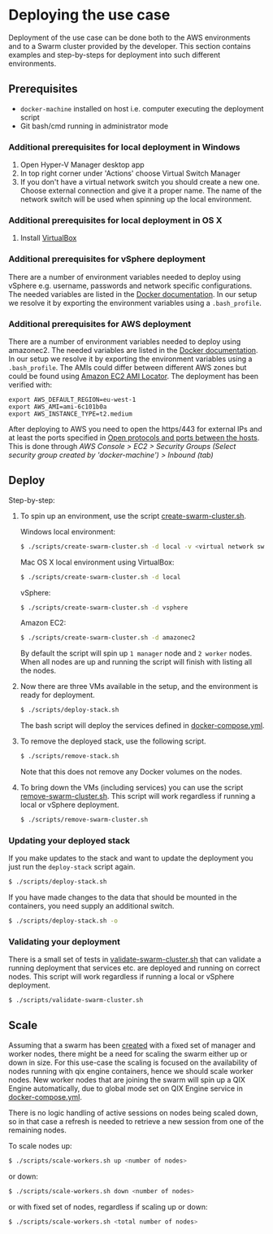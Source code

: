 # Deploying the use case

Deployment of the use case can be done both to the AWS environments and to a Swarm cluster provided by the developer. This section contains examples and step-by-steps for deployment into such different environments.

## Prerequisites

* `docker-machine` installed on host i.e. computer executing the deployment script
* Git bash/cmd running in administrator mode

### Additional prerequisites for local deployment in Windows

1. Open Hyper-V Manager desktop app
2. In top right corner under 'Actions' choose Virtual Switch Manager
3. If you don't have a virtual network switch you should create a new one. Choose external connection and give it a proper name. The name of the network switch will be used when spinning up the local environment.

### Additional prerequisites for local deployment in OS X

1. Install [VirtualBox](https://www.virtualbox.org/wiki/Downloads)

### Additional prerequisites for vSphere deployment

There are a number of environment variables needed to deploy using vSphere e.g. username, passwords and network specific configurations. The needed variables are listed in the [Docker documentation](https://docs.docker.com/machine/drivers/vsphere/). In our setup we resolve it by exporting the environment variables using a `.bash_profile`.

### Additional prerequisites for AWS deployment

There are a number of environment variables needed to deploy using amazonec2. The needed variables are listed in the [Docker documentation](https://docs.docker.com/machine/drivers/aws/). In our setup we resolve it by exporting the environment variables using a `.bash_profile`.
The AMIs could differ between different AWS zones  but could be found using [Amazon EC2 AMI Locator](https://cloud-images.ubuntu.com/locator/ec2/).
The deployment has been verified with:
```
export AWS_DEFAULT_REGION=eu-west-1
export AWS_AMI=ami-6c101b0a
export AWS_INSTANCE_TYPE=t2.medium
```
After deploying to AWS you need to open the https/443 for external IPs and at least the ports specified in [Open protocols and ports between the hosts](https://docs.docker.com/engine/swarm/swarm-tutorial/#open-protocols-and-ports-between-the-hosts). This is done through *AWS Console > EC2 > Security Groups (Select security group created by 'docker-machine') > Inbound (tab)*

## Deploy

Step-by-step:

1. To spin up an environment, use the script [create-swarm-cluster.sh](../scripts/create-swarm-cluster.sh).

    Windows local environment:
    ```bash
    $ ./scripts/create-swarm-cluster.sh -d local -v <virtual network switch name>
    ```
    Mac OS X local environment using VirtualBox:
    ```bash
    $ ./scripts/create-swarm-cluster.sh -d local
    ```
    vSphere:
    ```bash
    $ ./scripts/create-swarm-cluster.sh -d vsphere
    ```
    Amazon EC2:
    ```bash
    $ ./scripts/create-swarm-cluster.sh -d amazonec2
    ```
    By default the script will spin up `1 manager` node and `2 worker` nodes. When all nodes are up and running the script will finish with listing all the nodes.

2. Now there are three VMs available in the setup, and the environment is ready for deployment.
    ```bash
    $ ./scripts/deploy-stack.sh
    ```
    The bash script will deploy the services defined in [docker-compose.yml](../docker-compose.yml).

3. To remove the deployed stack, use the following script.
    ```bash
    $ ./scripts/remove-stack.sh
    ```
    Note that this does not remove any Docker volumes on the nodes.

4. To bring down the VMs (including services) you can use the script [remove-swarm-cluster.sh](../scripts/remove-swarm-cluster.sh). This script will work regardless if running a local or vSphere deployment.
    ```bash
    $ ./scripts/remove-swarm-cluster.sh
    ```

### Updating your deployed stack

If you make updates to the stack and want to update the deployment you just run the ```deploy-stack``` script again.

```bash
$ ./scripts/deploy-stack.sh
```
If you have made changes to the data that should be mounted in the containers, you need supply an additional switch.
```bash
$ ./scripts/deploy-stack.sh -o
```

### Validating your deployment

There is a small set of tests in [validate-swarm-cluster.sh](../scripts/validate-swarm-cluster.sh) that can validate a running deployment that services etc. are deployed and running on correct nodes. This script will work regardless if running a local or vSphere deployment.

```bash
$ ./scripts/validate-swarm-cluster.sh
```

## Scale

Assuming that a swarm has been [created](#deploy) with a fixed set of manager and worker nodes, there might be a need for scaling the swarm either up or down in size. For this use-case the scaling is focused on the availability of nodes running with qix engine containers, hence we should scale worker nodes. New worker nodes that are joining the swarm will spin up a QIX Engine automatically, due to global mode set on QIX Engine service in [docker-compose.yml](../docker-compose.yml).

There is no logic handling of active sessions on nodes being scaled down, so in that case a refresh is needed to retrieve a new session from one of the remaining nodes.

To scale nodes up:

```bash
$ ./scripts/scale-workers.sh up <number of nodes>
```

or down:

```bash
$ ./scripts/scale-workers.sh down <number of nodes>
```

or with fixed set of nodes, regardless if scaling up or down:

```bash
$ ./scripts/scale-workers.sh <total number of nodes>
```
